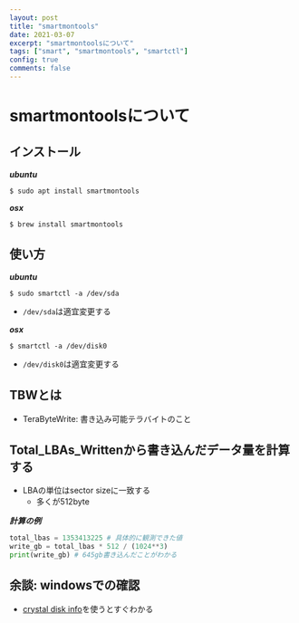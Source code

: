 ```yaml
---
layout: post
title: "smartmontools"
date: 2021-03-07
excerpt: "smartmontoolsについて"
tags: ["smart", "smartmontools", "smartctl"]
config: true
comments: false
---
```


# smartmontoolsについて

## インストール

***ubuntu***
```console
$ sudo apt install smartmontools
```

***osx***
```console
$ brew install smartmontools
```

## 使い方

***ubuntu***
```console
$ sudo smartctl -a /dev/sda
```
 - `/dev/sda`は適宜変更する

***osx***
```console
$ smartctl -a /dev/disk0
```
 - `/dev/disk0`は適宜変更する

## TBWとは
 - TeraByteWrite: 書き込み可能テラバイトのこと

## Total_LBAs_Writtenから書き込んだデータ量を計算する
 - LBAの単位はsector sizeに一致する
   - 多くが512byte

***計算の例***
```python
total_lbas = 1353413225 # 具体的に観測できた値
write_gb = total_lbas * 512 / (1024**3)
print(write_gb) # 645gb書き込んだことがわかる
```

## 余談: windowsでの確認
 - [crystal disk info](https://crystalmark.info/en/software/crystaldiskinfo/)を使うとすぐわかる
